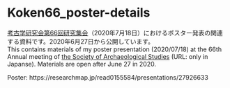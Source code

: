 # Koken66_poster-details

[考古学研究会第66回研究集会](https://kokogakukenkyukai.jp/)（2020年7月18日）におけるポスター発表の関連する資料です。2020年6月27日から公開しています。  
This contains materials of my poster presentation (2020/07/18) at the 66th Annual meeting of [the Society of Archaeological Studies](https://kokogakukenkyukai.jp/) (URL: only in Japanse). Materials are open after June 27 in 2020.  
</p>
Poster: https://researchmap.jp/read0155584/presentations/27926633

